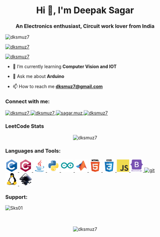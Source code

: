 <!--
**dksmuz7/dksmuz7** is a ✨ _special_ ✨ repository because its `README.md` (this file) appears on your GitHub profile.

Here are some ideas to get you started:

- 🔭 I’m currently working on ...
- 🌱 I’m currently learning ...
- 👯 I’m looking to collaborate on ...
- 🤔 I’m looking for help with ...
- 💬 Ask me about ...
- 📫 How to reach me: ...
- 😄 Pronouns: ...
- ⚡ Fun fact: ...
-->

<h1 align="center">Hi 👋, I'm Deepak Sagar</h1>
<h3 align="center">An Electronics enthusiast, Circuit work lover from India</h3>

<p align="left">
    <img src="https://komarev.com/ghpvc/?username=dksmuz7&label=Profile%20views&color=0e75b6&style=flat" alt="dksmuz7" />
</p>

<p align="left">
    <a href="https://github.com/ryo-ma/github-profile-trophy">
        <img src="https://github-profile-trophy.vercel.app/?username=dksmuz7&column=7" alt="dksmuz7" />
    </a>
</p>

<p align="left">
    <a href="https://twitter.com/dksmuz7" target="blank">
        <img src="https://img.shields.io/twitter/follow/dksmuz7?logo=twitter&style=for-the-badge" alt="dksmuz7" />
    </a>
</p>

- 🌱 I’m currently learning **Computer Vision and IOT**

- 💬 Ask me about **Arduino**

- 📫 How to reach me **dksmuz7@gmail.com**

<h3 align="left">Connect with me:</h3>
<p align="left">
    <a href="https://twitter.com/dksmuz7" target="blank">
        <img align="center"
            src="https://raw.githubusercontent.com/rahuldkjain/github-profile-readme-generator/master/src/images/icons/Social/twitter.svg"
            alt="dksmuz7" height="30" width="40" />
    </a>
    <a href="https://linkedin.com/in/dksmuz7" target="blank">
        <img align="center"
            src="https://raw.githubusercontent.com/rahuldkjain/github-profile-readme-generator/master/src/images/icons/Social/linked-in-alt.svg"
            alt="dksmuz7" height="30" width="40" />
    </a>
    <a href="https://instagram.com/sagar.muz" target="blank">
        <img align="center"
            src="https://raw.githubusercontent.com/rahuldkjain/github-profile-readme-generator/master/src/images/icons/Social/instagram.svg"
            alt="sagar.muz" height="30" width="40" />
    </a>
    <a href="https://www.leetcode.com/dksmuz7" target="blank">
        <img align="center"
            src="https://raw.githubusercontent.com/rahuldkjain/github-profile-readme-generator/master/src/images/icons/Social/leet-code.svg"
            alt="dksmuz7" height="30" width="40" />
    </a>
</p>

<h3 align="left">LeetCode Stats</h3>
<p align="center">
    <img align="center" src="https://leetcode.card.workers.dev/?username=dksmuz7&theme=auto" alt="dksmuz7" />
</p>

<h3 align="left">Languages and Tools:</h3>
<p align="left">
    <a href="https://www.cprogramming.com/" target="_blank">
        <img src="https://raw.githubusercontent.com/devicons/devicon/master/icons/c/c-original.svg" alt="c" width="40" height="40" />
    </a>
    <a href="https://www.w3schools.com/cpp/" target="_blank">
        <img src="https://raw.githubusercontent.com/devicons/devicon/master/icons/cplusplus/cplusplus-original.svg" alt="cplusplus" width="40" height="40" />
    </a>
    <a href="https://www.java.com" target="_blank"> 
        <img src="https://raw.githubusercontent.com/devicons/devicon/master/icons/java/java-original.svg" alt="java" width="40" height="40" />
    </a>
    <a href="https://www.python.org" target="_blank"> 
        <img src="https://raw.githubusercontent.com/devicons/devicon/master/icons/python/python-original.svg" alt="python" width="40" height="40" />
    </a>
    <a href="https://www.arduino.cc/" target="_blank"> 
        <img src="https://raw.githubusercontent.com/devicons/devicon/master/icons/arduino/arduino-original.svg" alt="arduino" width="40" height="40" />
    </a>
    <a href="https://www.mathworks.com/" target="_blank"> 
        <img src="https://raw.githubusercontent.com/devicons/devicon/master/icons/matlab/matlab-original.svg" alt="matlab" width="40" height="40" />
    </a>
    <a href="https://www.w3.org/html/" target="_blank">
        <img src="https://raw.githubusercontent.com/devicons/devicon/master/icons/html5/html5-original-wordmark.svg" alt="html5" width="40" height="40" />
    </a>
    <a href="https://www.w3schools.com/css/" target="_blank">
        <img src="https://raw.githubusercontent.com/devicons/devicon/master/icons/css3/css3-original-wordmark.svg" alt="css3" width="40" height="40" />
    </a>
    <a href="https://developer.mozilla.org/en-US/docs/Web/JavaScript" target="_blank"> 
        <img src="https://raw.githubusercontent.com/devicons/devicon/master/icons/javascript/javascript-original.svg" alt="javascript" width="40" height="40" />
    </a>
    <a href="https://getbootstrap.com" target="_blank">
        <img src="https://raw.githubusercontent.com/devicons/devicon/master/icons/bootstrap/bootstrap-plain-wordmark.svg" alt="bootstrap" width="40" height="40" />
    </a>
    <a href="https://git-scm.com/" target="_blank">
        <img src="https://www.vectorlogo.zone/logos/git-scm/git-scm-icon.svg" alt="git" width="40" height="40" />
    </a>
    <a href="https://www.linux.org/" target="_blank">
        <img src="https://raw.githubusercontent.com/devicons/devicon/master/icons/linux/linux-original.svg" alt="linux" width="40" height="40" />
    </a>
    <a href="https://www.inkscape.org/" target="_blank">
        <img src="https://raw.githubusercontent.com/devicons/devicon/master/icons/inkscape/inkscape-original.svg" alt="linux" width="40" height="40" />
    </a>
</p>

<h3 align="left">Support:</h3>
<p>
    <a href="https://raw.githubusercontent.com/dksmuz7/dksmuz7/6557c462b072792712fc3867df786d2a225be3e7/payMe.jpeg">
        <img align="left" src="https://cdn.buymeacoffee.com/buttons/v2/default-yellow.png" height="50" width="210" alt="Sks01" />
    </a>
</p>
<br>
<br>
<br>
<p align="center">
    <img align="center" src="https://github-readme-stats.vercel.app/api/top-langs?username=dksmuz7&show_icons=true&locale=en&layout=compact" alt="dksmuz7" />
</p>
